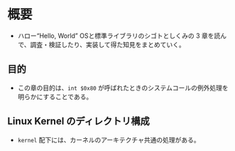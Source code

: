 # 概要

- ハロー“Hello, World” OSと標準ライブラリのシゴトとしくみの 3 章を読んで、調査・検証したり、実装して得た知見をまとめていく。

## 目的

- この章の目的は、`int $0x80` が呼ばれたときのシステムコールの例外処理を明らかにすることである。

## Linux Kernel のディレクトリ構成

- `kernel` 配下には、カーネルのアーキテクチャ共通の処理がある。
